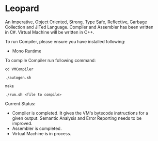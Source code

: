 Leopard
=======

An Imperative, Object Oriented, Strong, Type Safe, Reflective, Garbage Collection and JITed Language.
Compiler and Assembler has been written in C#.
Virtual Machine will be written in C++.

To run Compiler, please ensure you have installed following:
* Mono Runtime

To compile Compiler run following command:

    cd VMCompiler

    ./autogen.sh

    make

    ./run.sh <file to compile>


Current Status:
* Compiler is completed. It gives the VM's bytecode instructions for a given output. Semantic Analysis and Error Reporting needs to be improved.
* Assembler is completed.
* Virtual Machine is in process.
